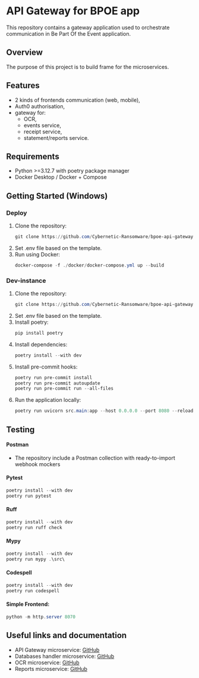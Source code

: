 # API Gateway for BPOE app
This repository contains a gateway application used to orchestrate communication in Be Part Of the Event application.

## Overview
The purpose of this project is to build frame for the microservices.

## Features
- 2 kinds of frontends communication (web, mobile),
- Auth0 authorisation,
- gateway for:
  - OCR,
  - events service,
  - receipt service,
  - statement/reports service.

## Requirements
- Python >=3.12.7 with poetry package manager
- Docker Desktop / Docker + Compose

## Getting Started (Windows)
### Deploy
1. Clone the repository:
      ```powershell
      git clone https://github.com/Cybernetic-Ransomware/bpoe-api-gateway.git
      ```
2. Set .env file based on the template.
3. Run using Docker:
      ```powershell
      docker-compose -f ./docker/docker-compose.yml up --build
      ```
### Dev-instance
1. Clone the repository:
      ```powershell
      git clone https://github.com/Cybernetic-Ransomware/bpoe-api-gateway.git
      ```
2. Set .env file based on the template.
3. Install poetry:
      ```powershell
      pip install poetry
      ```
4. Install dependencies:
      ```powershell
      poetry install --with dev
      ```
5. Install pre-commit hooks:
      ```powershell
      poetry run pre-commit install
      poetry run pre-commit autoupdate
      poetry run pre-commit run --all-files
      ```
6. Run the application locally:
      ```powershell
      poetry run uvicorn src.main:app --host 0.0.0.0 --port 8080 --reload
      ```

## Testing
#### Postman
- The repository include a Postman collection with ready-to-import webhook mockers

#### Pytest
```powershell
poetry install --with dev
poetry run pytest
```

#### Ruff
```powershell
poetry install --with dev
poetry run ruff check
```

#### Mypy
```powershell
poetry install --with dev
poetry run mypy .\src\
```

#### Codespell
```powershell
poetry install --with dev
poetry run codespell
```

#### Simple Frontend:
```powershell
python -m http.server 8070
```

## Useful links and documentation
- API Gateway microservice: [GitHub](https://github.com/Cybernetic-Ransomware/bpoe-api-gateway.git)
- Databases handler microservice: [GitHub](https://github.com/Cybernetic-Ransomware/bpoe_events_db_handler)
- OCR microservice: [GitHub](https://github.com/Cybernetic-Ransomware/bpoe-ocr)
- Reports microservice: [GitHub](https://github.com/Cybernetic-Ransomware/bpoe_events_reports)

